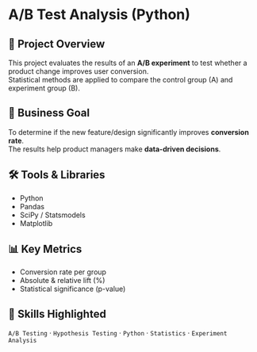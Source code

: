 # A/B Test Analysis (Python)

## 📌 Project Overview
This project evaluates the results of an **A/B experiment** to test whether a product change improves user conversion.  
Statistical methods are applied to compare the control group (A) and experiment group (B).

## 🎯 Business Goal
To determine if the new feature/design significantly improves **conversion rate**.  
The results help product managers make **data-driven decisions**.

## 🛠️ Tools & Libraries
- Python
- Pandas
- SciPy / Statsmodels
- Matplotlib

## 📊 Key Metrics
- Conversion rate per group
- Absolute & relative lift (%)
- Statistical significance (p-value)

## 🔗 Skills Highlighted
`A/B Testing` · `Hypothesis Testing` · `Python` · `Statistics` · `Experiment Analysis`
